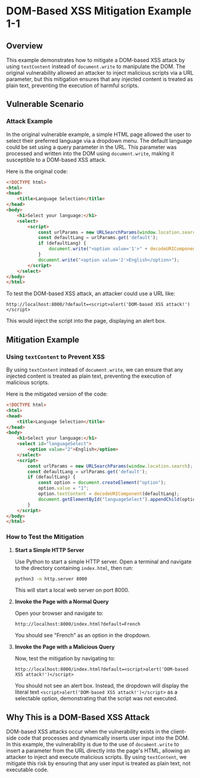 # DOM-Based XSS Mitigation Example 1-1

## Overview

This example demonstrates how to mitigate a DOM-based XSS attack by using `textContent` instead of `document.write` to manipulate the DOM. The original vulnerability allowed an attacker to inject malicious scripts via a URL parameter, but this mitigation ensures that any injected content is treated as plain text, preventing the execution of harmful scripts.

## Vulnerable Scenario

### Attack Example

In the original vulnerable example, a simple HTML page allowed the user to select their preferred language via a dropdown menu. The default language could be set using a query parameter in the URL. This parameter was processed and written into the DOM using `document.write`, making it susceptible to a DOM-based XSS attack. 

Here is the original code:

```html
<!DOCTYPE html>
<html>
<head>
    <title>Language Selection</title>
</head>
<body>
    <h1>Select your language:</h1>
    <select>
        <script>
            const urlParams = new URLSearchParams(window.location.search);
            const defaultLang = urlParams.get('default');
            if (defaultLang) {
                document.write("<option value='1'>" + decodeURIComponent(defaultLang) + "</option>");
            }
            document.write("<option value='2'>English</option>");
        </script>
    </select>
</body>
</html>
```

To test the DOM-based XSS attack, an attacker could use a URL like:

```
http://localhost:8000/?default=<script>alert('DOM-based XSS attack!')</script>
```

This would inject the script into the page, displaying an alert box.

## Mitigation Example

### Using `textContent` to Prevent XSS

By using `textContent` instead of `document.write`, we can ensure that any injected content is treated as plain text, preventing the execution of malicious scripts.

Here is the mitigated version of the code:

```html
<!DOCTYPE html>
<html>
<head>
    <title>Language Selection</title>
</head>
<body>
    <h1>Select your language:</h1>
    <select id="languageSelect">
        <option value="2">English</option>
    </select>
    <script>
        const urlParams = new URLSearchParams(window.location.search);
        const defaultLang = urlParams.get('default');
        if (defaultLang) {
            const option = document.createElement("option");
            option.value = "1";
            option.textContent = decodeURIComponent(defaultLang);
            document.getElementById("languageSelect").appendChild(option);
        }
    </script>
</body>
</html>
```

### How to Test the Mitigation

1. **Start a Simple HTTP Server**

   Use Python to start a simple HTTP server. Open a terminal and navigate to the directory containing `index.html`, then run:

   ```sh
   python3 -m http.server 8000
   ```

   This will start a local web server on port 8000.

2. **Invoke the Page with a Normal Query**

   Open your browser and navigate to:

   ```
   http://localhost:8000/index.html?default=French
   ```

   You should see "French" as an option in the dropdown.

3. **Invoke the Page with a Malicious Query**

   Now, test the mitigation by navigating to:

   ```
   http://localhost:8000/index.html?default=<script>alert('DOM-based XSS attack!')</script>
   ```

   You should not see an alert box. Instead, the dropdown will display the literal text `<script>alert('DOM-based XSS attack!')</script>` as a selectable option, demonstrating that the script was not executed.

## Why This is a DOM-Based XSS Attack

DOM-based XSS attacks occur when the vulnerability exists in the client-side code that processes and dynamically inserts user input into the DOM. In this example, the vulnerability is due to the use of `document.write` to insert a parameter from the URL directly into the page's HTML, allowing an attacker to inject and execute malicious scripts. By using `textContent`, we mitigate this risk by ensuring that any user input is treated as plain text, not executable code.
